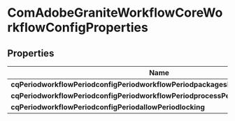 
# ComAdobeGraniteWorkflowCoreWorkflowConfigProperties

## Properties
Name | Type | Description | Notes
------------ | ------------- | ------------- | -------------
**cqPeriodworkflowPeriodconfigPeriodworkflowPeriodpackagesPeriodrootPeriodpath** | [**ConfigNodePropertyArray**](ConfigNodePropertyArray.md) |  |  [optional]
**cqPeriodworkflowPeriodconfigPeriodworkflowPeriodprocessPeriodlegacyPeriodmode** | [**ConfigNodePropertyBoolean**](ConfigNodePropertyBoolean.md) |  |  [optional]
**cqPeriodworkflowPeriodconfigPeriodallowPeriodlocking** | [**ConfigNodePropertyBoolean**](ConfigNodePropertyBoolean.md) |  |  [optional]



